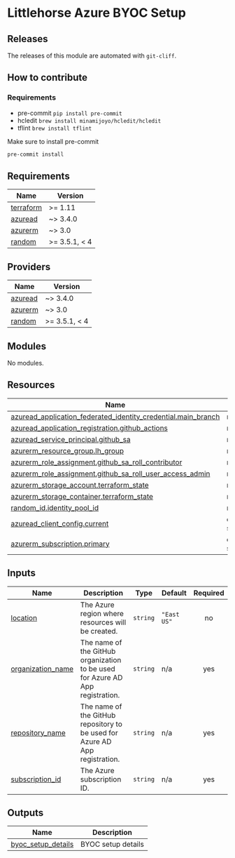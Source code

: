 # Littlehorse Azure BYOC Setup

## Releases

The releases of this module are automated with `git-cliff`.

## How to contribute

### Requirements

- pre-commit `pip install pre-commit`
- hcledit `brew install minamijoyo/hcledit/hcledit`
- tflint `brew install tflint`

Make sure to install pre-commit

```sh
pre-commit install
```

<!-- BEGIN_TF_DOCS -->
## Requirements

| Name | Version |
|------|---------|
| <a name="requirement_terraform"></a> [terraform](#requirement\_terraform) | >= 1.11 |
| <a name="requirement_azuread"></a> [azuread](#requirement\_azuread) | ~> 3.4.0 |
| <a name="requirement_azurerm"></a> [azurerm](#requirement\_azurerm) | ~> 3.0 |
| <a name="requirement_random"></a> [random](#requirement\_random) | >= 3.5.1, < 4 |

## Providers

| Name | Version |
|------|---------|
| <a name="provider_azuread"></a> [azuread](#provider\_azuread) | ~> 3.4.0 |
| <a name="provider_azurerm"></a> [azurerm](#provider\_azurerm) | ~> 3.0 |
| <a name="provider_random"></a> [random](#provider\_random) | >= 3.5.1, < 4 |

## Modules

No modules.

## Resources

| Name | Type |
|------|------|
| [azuread_application_federated_identity_credential.main_branch](https://registry.terraform.io/providers/hashicorp/azuread/latest/docs/resources/application_federated_identity_credential) | resource |
| [azuread_application_registration.github_actions](https://registry.terraform.io/providers/hashicorp/azuread/latest/docs/resources/application_registration) | resource |
| [azuread_service_principal.github_sa](https://registry.terraform.io/providers/hashicorp/azuread/latest/docs/resources/service_principal) | resource |
| [azurerm_resource_group.lh_group](https://registry.terraform.io/providers/hashicorp/azurerm/latest/docs/resources/resource_group) | resource |
| [azurerm_role_assignment.github_sa_roll_contributor](https://registry.terraform.io/providers/hashicorp/azurerm/latest/docs/resources/role_assignment) | resource |
| [azurerm_role_assignment.github_sa_roll_user_access_admin](https://registry.terraform.io/providers/hashicorp/azurerm/latest/docs/resources/role_assignment) | resource |
| [azurerm_storage_account.terraform_state](https://registry.terraform.io/providers/hashicorp/azurerm/latest/docs/resources/storage_account) | resource |
| [azurerm_storage_container.terraform_state](https://registry.terraform.io/providers/hashicorp/azurerm/latest/docs/resources/storage_container) | resource |
| [random_id.identity_pool_id](https://registry.terraform.io/providers/hashicorp/random/latest/docs/resources/id) | resource |
| [azuread_client_config.current](https://registry.terraform.io/providers/hashicorp/azuread/latest/docs/data-sources/client_config) | data source |
| [azurerm_subscription.primary](https://registry.terraform.io/providers/hashicorp/azurerm/latest/docs/data-sources/subscription) | data source |

## Inputs

| Name | Description | Type | Default | Required |
|------|-------------|------|---------|:--------:|
| <a name="input_location"></a> [location](#input\_location) | The Azure region where resources will be created. | `string` | `"East US"` | no |
| <a name="input_organization_name"></a> [organization\_name](#input\_organization\_name) | The name of the GitHub organization to be used for Azure AD App registration. | `string` | n/a | yes |
| <a name="input_repository_name"></a> [repository\_name](#input\_repository\_name) | The name of the GitHub repository to be used for Azure AD App registration. | `string` | n/a | yes |
| <a name="input_subscription_id"></a> [subscription\_id](#input\_subscription\_id) | The Azure subscription ID. | `string` | n/a | yes |

## Outputs

| Name | Description |
|------|-------------|
| <a name="output_byoc_setup_details"></a> [byoc\_setup\_details](#output\_byoc\_setup\_details) | BYOC setup details |
<!-- END_TF_DOCS -->
